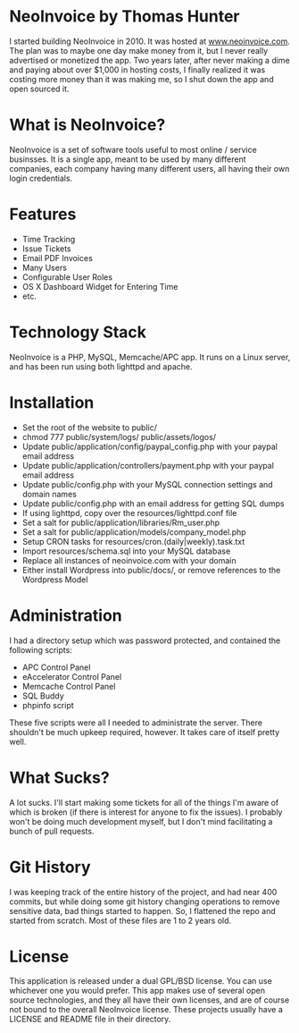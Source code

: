 NeoInvoice by Thomas Hunter
===

I started building NeoInvoice in 2010. It was hosted at www.neoinvoice.com. The plan
was to maybe one day make money from it, but I never really advertised or monetized
the app. Two years later, after never making a dime and paying about over $1,000 in
hosting costs, I finally realized it was costing more money than it was making me,
so I shut down the app and open sourced it.

What is NeoInvoice?
=

NeoInvoice is a set of software tools useful to most online / service businsses. It is
a single app, meant to be used by many different companies, each company having many
different users, all having their own login credentials.

Features
=

* Time Tracking
* Issue Tickets
* Email PDF Invoices
* Many Users
* Configurable User Roles
* OS X Dashboard Widget for Entering Time
* etc.

Technology Stack
=

NeoInvoice is a PHP, MySQL, Memcache/APC app. It runs on a Linux server, and has been run
using both lighttpd and apache.

Installation
=

* Set the root of the website to public/
* chmod 777 public/system/logs/ public/assets/logos/
* Update public/application/config/paypal_config.php with your paypal email address
* Update public/application/controllers/payment.php with your paypal email address
* Update public/config.php with your MySQL connection settings and domain names
* Update public/config.php with an email address for getting SQL dumps
* If using lighttpd, copy over the resources/lighttpd.conf file
* Set a salt for public/application/libraries/Rm_user.php
* Set a salt for public/application/models/company_model.php
* Setup CRON tasks for resources/cron.(daily|weekly).task.txt
* Import resources/schema.sql into your MySQL database
* Replace all instances of neoinvoice.com with your domain
* Either install Wordpress into public/docs/, or remove references to the Wordpress Model

Administration
=

I had a directory setup which was password protected, and contained the following scripts:

* APC Control Panel
* eAccelerator Control Panel
* Memcache Control Panel
* SQL Buddy
* phpinfo script

These five scripts were all I needed to administrate the server. There shouldn't be much
upkeep required, however. It takes care of itself pretty well.

What Sucks?
=

A lot sucks. I'll start making some tickets for all of the things I'm aware of which
is broken (if there is interest for anyone to fix the issues). I probably won't be
doing much development myself, but I don't mind facilitating a bunch of pull requests.

Git History
=

I was keeping track of the entire history of the project, and had near 400 commits,
but while doing some git history changing operations to remove sensitive data, bad
things started to happen. So, I flattened the repo and started from scratch. Most of
these files are 1 to 2 years old.

License
=

This application is released under a dual GPL/BSD license. You can use whichever one
you would prefer. This app makes use of several open source technologies, and they
all have their own licenses, and are of course not bound to the overall NeoInvoice
license. These projects usually have a LICENSE and README file in their directory.
